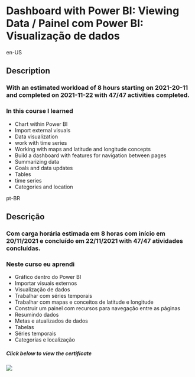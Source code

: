 # Dashboard with Power BI: Viewing Data / Painel com Power BI: Visualização de dados

en-US
## Description
### With an estimated workload of 8 hours starting on 2021-20-11 and completed on 2021-11-22 with 47/47 activities completed.
### In this course I learned
* Chart within Power BI
* Import external visuals
* Data visualization
* work with time series
* Working with maps and latitude and longitude concepts
* Build a dashboard with features for navigation between pages
* Summarizing data
* Goals and data updates
* Tables
* time series
* Categories and location

pt-BR
## Descrição
### Com carga horária estimada em 8 horas com início em 20/11/2021 e concluído em 22/11/2021 with 47/47 atividades concluídas.

### Neste curso eu aprendi
* Gráfico dentro do Power BI
* Importar visuais externos
* Visualização de dados
* Trabalhar com séries temporais
* Trabalhar com mapas e conceitos de latitude e longitude
* Construir um painel com recursos para navegação entre as páginas
* Resumindo dados
* Metas e atualizados de dados
* Tabelas
* Séries temporais
* Categorias e localização


##### Click below to view the certificate
[![](https://cdn4.iconfinder.com/data/icons/business-1221/24/Certificate-64.png)](https://cursos.alura.com.br/certificate/wesley-comput/power-bi-visualizando-dados)
